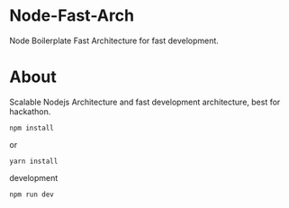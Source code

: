 # Node-Fast-Arch
Node Boilerplate Fast Architecture for fast development.

# About
Scalable Nodejs Architecture and fast development architecture, best for hackathon.

```console
npm install
```

or

```console
yarn install
```

development
```console
npm run dev
```
